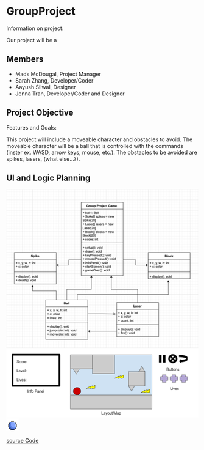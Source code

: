 # GroupProject
Information on project:

Our project will be a 

## Members
* Mads McDougal, Project Manager
* Sarah Zhang, Developer/Coder
* Aayush Silwal, Designer
* Jenna Tran, Developer/Coder and Designer

## Project Objective
Features and Goals:

This project will include a moveable character and obstacles to avoid. The moveable character will be a ball that is controlled with the commands (inster ex. WASD, arrow keys, mouse, etc.). The obstacles to be avoided are spikes, lasers, (what else...?).


## UI and Logic Planning
![Class Diagram](https://github.com/olmpyia/GroupProject/blob/main/images/UI.png?raw=true)
![GUI Mockups](https://github.com/olmpyia/GroupProject/blob/main/images/Mockup.png?raw=true)
![character sprites](https://github.com/olmpyia/GroupProject/blob/main/images/Ball.png?raw=true)


[source Code]()
